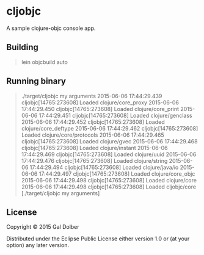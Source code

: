 # cljobjc

A sample clojure-objc console app.

## Building

> lein objcbuild auto

## Running binary

> ./target/cljobjc my arguments
2015-06-06 17:44:29.439 cljobjc[14765:273608] Loaded clojure/core_proxy
2015-06-06 17:44:29.450 cljobjc[14765:273608] Loaded clojure/core_print
2015-06-06 17:44:29.451 cljobjc[14765:273608] Loaded clojure/genclass
2015-06-06 17:44:29.452 cljobjc[14765:273608] Loaded clojure/core_deftype
2015-06-06 17:44:29.462 cljobjc[14765:273608] Loaded clojure/core/protocols
2015-06-06 17:44:29.465 cljobjc[14765:273608] Loaded clojure/gvec
2015-06-06 17:44:29.468 cljobjc[14765:273608] Loaded clojure/instant
2015-06-06 17:44:29.469 cljobjc[14765:273608] Loaded clojure/uuid
2015-06-06 17:44:29.476 cljobjc[14765:273608] Loaded clojure/string
2015-06-06 17:44:29.494 cljobjc[14765:273608] Loaded clojure/java/io
2015-06-06 17:44:29.497 cljobjc[14765:273608] Loaded clojure/core_objc
2015-06-06 17:44:29.498 cljobjc[14765:273608] Loaded clojure/core
2015-06-06 17:44:29.498 cljobjc[14765:273608] Loaded cljobjc/core
[./target/cljobjc my arguments]

## License

Copyright © 2015 Gal Dolber

Distributed under the Eclipse Public License either version 1.0 or (at
your option) any later version.
